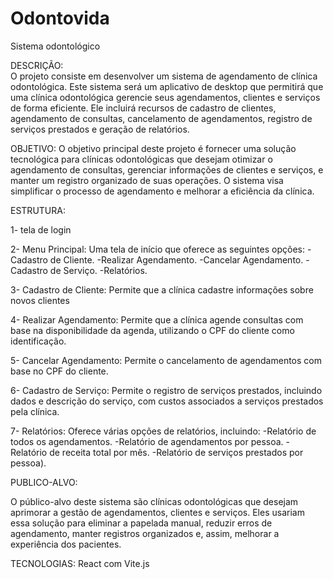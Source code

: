 # Odontovida
 Sistema odontológico

DESCRIÇÃO:	
O projeto consiste em desenvolver um sistema de agendamento de clínica odontológica. Este sistema será um aplicativo de desktop que permitirá que uma clínica odontológica gerencie seus agendamentos, clientes e serviços de forma eficiente. Ele incluirá recursos de cadastro de clientes, agendamento de consultas, cancelamento de agendamentos, registro de serviços prestados e geração de relatórios.

OBJETIVO:
O objetivo principal deste projeto é fornecer uma solução tecnológica para clínicas odontológicas que desejam otimizar o agendamento de consultas, gerenciar informações de clientes e serviços, e manter um registro organizado de suas operações. O sistema visa simplificar o processo de agendamento e melhorar a eficiência da clínica.

ESTRUTURA: 

1- tela de login

2- Menu Principal: Uma tela de início que oferece as seguintes opções:
-Cadastro de Cliente.
-Realizar Agendamento.
-Cancelar Agendamento.
-Cadastro de Serviço.
-Relatórios.

3- Cadastro de Cliente: Permite que a clínica cadastre informações sobre novos clientes

4- Realizar Agendamento: Permite que a clínica agende consultas com base na disponibilidade da agenda, utilizando o CPF do cliente como identificação.

5- Cancelar Agendamento: Permite o cancelamento de agendamentos com base no CPF do cliente. 

6- Cadastro de Serviço: Permite o registro de serviços prestados, incluindo dados e descrição do serviço, com custos associados a serviços prestados pela clínica.

7- Relatórios: Oferece várias opções de relatórios, incluindo:
-Relatório de todos os agendamentos.
-Relatório de agendamentos por pessoa.
-Relatório de receita total por mês.
-Relatório de serviços prestados por pessoa).

PUBLICO-ALVO:

O público-alvo deste sistema são clínicas odontológicas que desejam aprimorar a gestão de agendamentos, clientes e serviços. Eles usariam essa solução para eliminar a papelada manual, reduzir erros de agendamento, manter registros organizados e, assim, melhorar a experiência dos pacientes.

TECNOLOGIAS:
React com Vite.js
